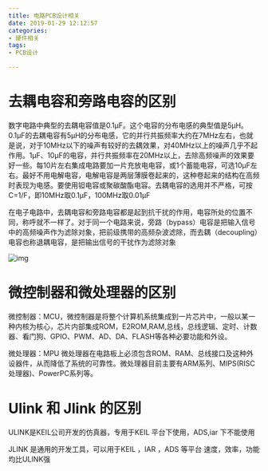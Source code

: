 ```yaml
---
title: 电路PCB设计相关
date: 2019-01-29 12:12:57
categories: 
- 硬件相关
tags:
- PCB设计

---
```




# 去耦电容和旁路电容的区别

​	数字电路中典型的去耦电容值是0.1μF。这个电容的分布电感的典型值是5μH。0.1μF的去耦电容有5μH的分布电感，它的并行共振频率大约在7MHz左右，也就是说，对于10MHz以下的噪声有较好的去耦效果，对40MHz以上的噪声几乎不起作用。1μF、10μF的电容，并行共振频率在20MHz以上，去除高频噪声的效果要好一些。每10片左右集成电路要加一片充放电电容，或1个蓄能电容，可选10μF左右。最好不用电解电容，电解电容是两层薄膜卷起来的，这种卷起来的结构在高频时表现为电感。要使用钽电容或聚碳酸酯电容。去耦电容的选用并不严格，可按C=1/F，即10MHz取0.1μF，100MHz取0.01μF

​	在电子电路中，去耦电容和旁路电容都是起到抗干扰的作用，电容所处的位置不同，称呼就不一样了。对于同一个电路来说，旁路（bypass）电容是把输入信号中的高频噪声作为滤除对象，把前级携带的高频杂波滤除，而去耦（decoupling）电容也称退耦电容，是把输出信号的干扰作为滤除对象

![img](https://app.yinxiang.com/shard/s27/res/4f606fdb-a7d6-4e02-8509-88dca7f3195a.png)





# 微控制器和微处理器的区别

微控制器：MCU，微控制器是将整个计算机系统集成到一片芯片中，一般以某一种内核为核心，芯片内部集成ROM，E2ROM,RAM,总线，总线逻辑、定时、计数器、看门狗、GPIO、PWM、AD、DA、FLASH等各种必要功能和外设。



微处理器：MPU 微处理器在电路板上必须包含ROM、RAM、总线接口及这种外设器件，从而降低了系统的可靠性。微处理器目前主要有ARM系列、MIPS(RISC处理器)、PowerPC系列等。



# Ulink 和 Jlink 的区别

ULINK是KEIL公司开发的仿真器，专用于KEIL 平台下使用，ADS,iar 下不能使用 

JLINK 是通用的开发工具，可以用于KEIL ，IAR ，ADS 等平台 速度，效率，功能均比ULINK强